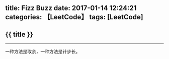 title: Fizz Buzz
date: 2017-01-14 12:24:21
categories: 【LeetCode】
tags: [LeetCode]
---
## {{ title }} ##

---

一种方法是取余，一种方法是计步长。